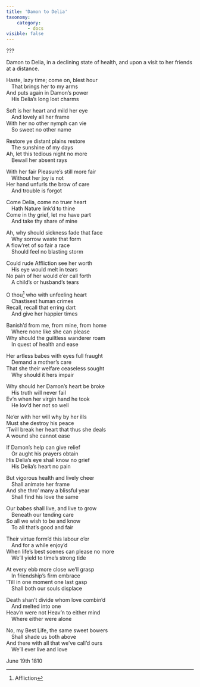 ```yaml
---
title: 'Damon to Delia'
taxonomy:
    category:
        - docs
visible: false
---
```


<div class="author">???</div>

Damon to Delia, in a declining state of health, and upon a visit to her friends at a distance.

Haste, lazy time; come on, blest hour  
&emsp;That brings her to my arms  
And puts again in Damon’s power  
&emsp;His Delia’s long lost charms

Soft is her heart and mild her eye  
&emsp;And lovely all her frame  
With her no other nymph can vie  
&emsp;So sweet no other name  

Restore ye distant plains restore  
&emsp;The sunshine of my days  
Ah, let this tedious night no more  
&emsp;Bewail her absent rays 

With her fair Pleasure’s still more fair  
&emsp;Without her joy is not  
Her hand unfurls the brow of care  
&emsp;And trouble is forgot  

Come Delia, come no truer heart  
&emsp;Hath Nature link’d to thine  
Come in thy grief, let me have part  
&emsp;And take thy share of mine  

Ah, why should sickness fade that face  
&emsp;Why sorrow waste that form  
A flow’ret of so fair a race  
&emsp;Should feel no blasting storm  

Could rude Affliction see her worth  
&emsp;His eye would melt in tears  
No pain of her would e’er call forth  
&emsp;A child’s or husband’s tears  

O thou[^1] who with unfeeling heart  
&emsp;Chastisest human crimes  
Recall, recall that erring dart  
&emsp;And give her happier times  

Banish’d from me, from mine, from home  
&emsp;Where none like she can please  
Why should the guiltless wanderer roam  
&emsp;In quest of health and ease  

Her artless babes with eyes full fraught  
&emsp;Demand a mother’s care  
That she their welfare ceaseless sought  
&emsp;Why should it hers impair  

Why should her Damon’s heart be broke  
&emsp;His truth will never fail  
Ev’n when her virgin hand he took  
&emsp;He lov’d her not so well  

Ne’er with her will why by her ills  
Must she destroy his peace  
’Twill break her heart that thus she deals  
A wound she cannot ease  

If Damon’s help can give relief  
&emsp;Or aught his prayers obtain  
His Delia’s eye shall know no grief  
&emsp;His Delia’s heart no pain

But vigorous health and lively cheer  
&emsp;Shall animate her frame  
And she thro’ many a blissful year  
&emsp;Shall find his love the same  

Our babes shall live, and live to grow  
&emsp;Beneath our tending care  
So all we wish to be and know  
&emsp;To all that’s good and fair  

Their virtue form’d this labour o’er  
&emsp;And for a while enjoy’d  
When life’s best scenes can please no more  
&emsp;We’ll yield to time’s strong tide  

At every ebb more close we’ll grasp  
&emsp;In friendship’s firm embrace  
’Till in one moment one last gasp  
&emsp;Shall both our souls displace  

Death shan’t divide whom love combin’d  
&emsp;And melted into one  
Heav’n were not Heav’n to either mind  
&emsp;Where either were alone  

No, my Best Life, the same sweet bowers  
&emsp;Shall shade us both above  
And there with all that we’ve call’d ours  
&emsp;We’ll ever live and love

June 19th 1810

[^1]: Affliction   